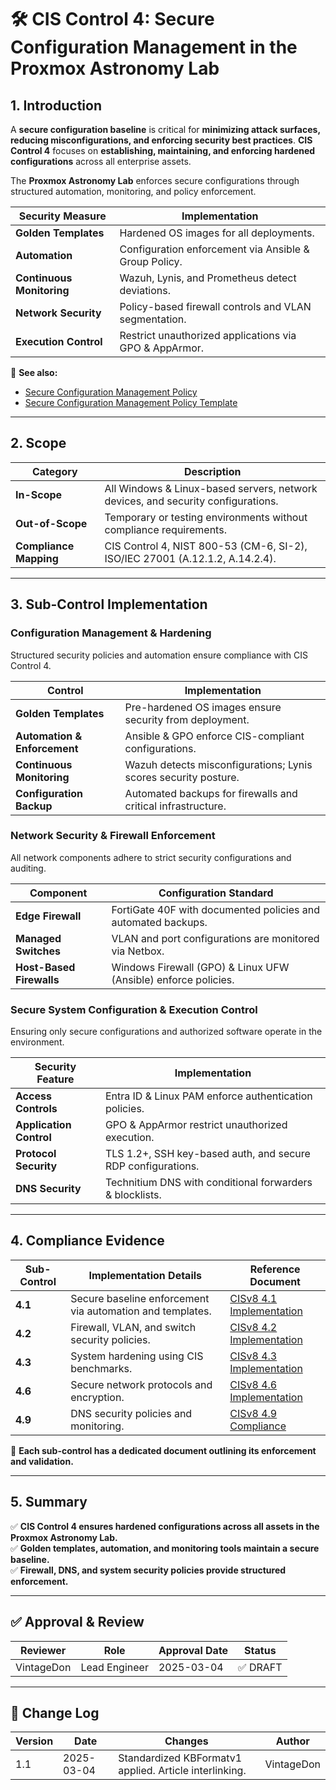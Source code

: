<!-- ---
title: "CIS Control 4: Secure Configuration Management in the Proxmox Astronomy Lab"
description: "Overview of CIS Control 4, ensuring all systems in the lab follow secure configuration practices through golden templates, automation, and continuous monitoring."
author: "VintageDon"
tags: ["CISv8.1", "Secure Configuration", "Hardening", "Compliance", "Proxmox"]
category: "Compliance"
kb_type: "Reference"
version: "1.1"
status: "Draft"
last_updated: "2025-03-04"
---
 -->

# **🛠 CIS Control 4: Secure Configuration Management in the Proxmox Astronomy Lab**

## **1. Introduction**

A **secure configuration baseline** is critical for **minimizing attack surfaces, reducing misconfigurations, and enforcing security best practices**. **CIS Control 4** focuses on **establishing, maintaining, and enforcing hardened configurations** across all enterprise assets.

The **Proxmox Astronomy Lab** enforces secure configurations through structured automation, monitoring, and policy enforcement.

| **Security Measure** | **Implementation** |
|---------------------|------------------|
| **Golden Templates** | Hardened OS images for all deployments. |
| **Automation** | Configuration enforcement via Ansible & Group Policy. |
| **Continuous Monitoring** | Wazuh, Lynis, and Prometheus detect deviations. |
| **Network Security** | Policy-based firewall controls and VLAN segmentation. |
| **Execution Control** | Restrict unauthorized applications via GPO & AppArmor. |

📌 **See also:**

- [Secure Configuration Management Policy](../cisv81-controls/cisv81-04-secure-configuration-management-policy.md)
- [Secure Configuration Management Policy Template](../cisv81-policy-templates/cisv81-04-secure-configuration-of-enterprise-assets-and-software-template.md)

---

## **2. Scope**

| **Category**  | **Description** |
|--------------|----------------|
| **In-Scope** | All Windows & Linux-based servers, network devices, and security configurations. |
| **Out-of-Scope** | Temporary or testing environments without compliance requirements. |
| **Compliance Mapping** | CIS Control 4, NIST 800-53 (CM-6, SI-2), ISO/IEC 27001 (A.12.1.2, A.14.2.4). |

---

## **3. Sub-Control Implementation**

### **Configuration Management & Hardening**

Structured security policies and automation ensure compliance with CIS Control 4.

| **Control** | **Implementation** |
|------------|--------------------|
| **Golden Templates** | Pre-hardened OS images ensure security from deployment. |
| **Automation & Enforcement** | Ansible & GPO enforce CIS-compliant configurations. |
| **Continuous Monitoring** | Wazuh detects misconfigurations; Lynis scores security posture. |
| **Configuration Backup** | Automated backups for firewalls and critical infrastructure. |

### **Network Security & Firewall Enforcement**

All network components adhere to strict security configurations and auditing.

| **Component** | **Configuration Standard** |
|-------------|------------------------|
| **Edge Firewall** | FortiGate 40F with documented policies and automated backups. |
| **Managed Switches** | VLAN and port configurations are monitored via Netbox. |
| **Host-Based Firewalls** | Windows Firewall (GPO) & Linux UFW (Ansible) enforce policies. |

### **Secure System Configuration & Execution Control**

Ensuring only secure configurations and authorized software operate in the environment.

| **Security Feature** | **Implementation** |
|----------------------|------------------|
| **Access Controls** | Entra ID & Linux PAM enforce authentication policies. |
| **Application Control** | GPO & AppArmor restrict unauthorized execution. |
| **Protocol Security** | TLS 1.2+, SSH key-based auth, and secure RDP configurations. |
| **DNS Security** | Technitium DNS with conditional forwarders & blocklists. |

---

## **4. Compliance Evidence**

| **Sub-Control** | **Implementation Details** | **Reference Document** |
|---------------|----------------------|------------------|
| **4.1** | Secure baseline enforcement via automation and templates. | [CISv8 4.1 Implementation](./4.1.md) |
| **4.2** | Firewall, VLAN, and switch security policies. | [CISv8 4.2 Implementation](./4.2.md) |
| **4.3** | System hardening using CIS benchmarks. | [CISv8 4.3 Implementation](./4.3.md) |
| **4.6** | Secure network protocols and encryption. | [CISv8 4.6 Implementation](./4.6.md) |
| **4.9** | DNS security policies and monitoring. | [CISv8 4.9 Compliance](./4.9.md) |

📌 **Each sub-control has a dedicated document outlining its enforcement and validation.**

---

## **5. Summary**

✅ **CIS Control 4 ensures hardened configurations across all assets in the Proxmox Astronomy Lab.**  
✅ **Golden templates, automation, and monitoring tools maintain a secure baseline.**  
✅ **Firewall, DNS, and system security policies provide structured enforcement.**  

---

## ✅ Approval & Review

| **Reviewer** | **Role** | **Approval Date** | **Status** |
|-------------|---------|------------------|------------|
| VintageDon | Lead Engineer | 2025-03-04 | ✅ DRAFT |

---

## 📜 Change Log

| **Version** | **Date** | **Changes** | **Author** |
|------------|---------|-------------|------------|
| 1.1 | 2025-03-04 | Standardized KBFormatv1 applied. Article interlinking. | VintageDon |


